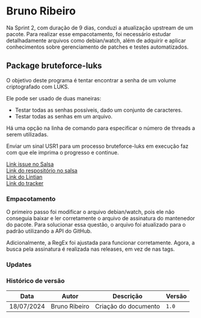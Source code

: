 # Bruno Ribeiro

Na Sprint 2, com duração de 9 dias, conduzi a atualização upstream de um pacote. Para realizar esse empacotamento, foi necessário estudar detalhadamente arquivos como debian/watch, além de adquirir e aplicar conhecimentos sobre gerenciamento de patches e testes automatizados.

## Package bruteforce-luks

O objetivo deste programa é tentar encontrar a senha de um volume criptografado com LUKS.

Ele pode ser usado de duas maneiras:

- Testar todas as senhas possíveis, dado um conjunto de caracteres.
- Testar todas as senhas em um arquivo.
 
Há uma opção na linha de comando para especificar o número de threads a serem utilizadas.

Enviar um sinal USR1 para um processo bruteforce-luks em execução faz com que ele imprima o progresso e continue.

[Link issue no Salsa](https://salsa.debian.org/debian-brasilia-team/docs/-/issues/254)
<br> [Link do respositório no salsa](https://salsa.debian.org/pkg-security-team/bruteforce-luks)
<br> [Link do Lintian](https://udd.debian.org/lintian/?packages=bruteforce-luks)
<br> [Link do tracker](https://tracker.debian.org/pkg/bruteforce-luks)

### Empacotamento

O primeiro passo foi modificar o arquivo debian/watch, pois ele não conseguia baixar e ler corretamente o arquivo de assinatura do mantenedor do pacote. Para solucionar essa questão, o arquivo foi atualizado para o padrão utilizando a API do GitHub.

Adicionalmente, a RegEx foi ajustada para funcionar corretamente. Agora, a busca pela assinatura é realizada nas releases, em vez de nas tags.

### Updates

### Histórico de versão

|Data|Autor|Descrição|Versão|
|----|------|------|----|
| 18/07/2024 | Bruno Ribeiro | Criação do documento | `1.0` |
